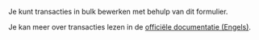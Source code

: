 Je kunt transacties in bulk bewerken met behulp van dit formulier.

Je kan meer over transacties lezen in de [officiële documentatie (Engels)](https://docs.firefly-iii.org/concepts/transactions).